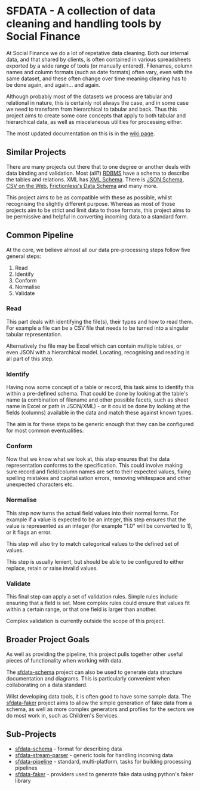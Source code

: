 # SFDATA - A collection of data cleaning and handling tools by Social Finance


At Social Finance we do a lot of repetative data cleaning. Both our internal data, and that shared by clients, is often 
contained in various spreadsheets exported by a wide range of tools (or manually entered). Filenames, column names and 
column formats (such as date formats) often vary, even with the same dataset, and these often change over time meaning
cleaning has to be done again, and again... and again.

Although probably most of the datasets we process are tabular and relational in nature, this is certainly not always the case,
and in some case we need to transform from hierarchical to tabular and back. Thus this project aims to create some core
concepts that apply to both tabular and hierarchical data, as well as miscelaneous utilities for processing either.

The most updated documentation on this is in the [wiki page](../../wiki).

## Similar Projects

There are many projects out there that to one degree or another deals with data binding and validation. Most (all?) [RDBMS][RDBMS] have a schema to describe the tables and relations. XML has [XML Schema][xml-schema]. There is [JSON Schema][json-schema], [CSV on the Web][tabular-data-primer], [Frictionless's Data Schema][frictionless] and many more.

This project aims to be as compatible with these as possible, whilst recognising the slightly different purpose. Whereas as most of those projects aim to be strict and limit data to those formats, this project aims to be permissive and helpful in converting incoming data to a standard form.

## Common Pipeline
At the core, we believe almost all our data pre-processing steps follow five general steps:

1. Read
2. Identify
3. Conform
4. Normalise
5. Validate

### Read

This part deals with identifying the file(s), their types and how to read them. For example a 
file can be a CSV file that needs to be turned into a singular tabular representation.

Alternatively the file may be Excel which can contain multiple tables, or even JSON with a 
hierarchical model. Locating, recognising and reading is all part of this step.

### Identify

Having now some concept of a table or record, this task aims to identify this within a pre-defined schema. That could be done by looking at the table's name (a combination of filename and other possible facets, such as sheet name in Excel or path in JSON/XML) - or it could be done by looking at the fields (columns) available in the data and match these against known types. 

The aim is for these steps to be generic enough that they can be configured for most common eventualities.

### Conform

Now that we know what we look at, this step ensures that the data representation conforms to the specification. This could involve making sure record and field/column names are set to their expected values, fixing spelling mistakes and capitalisation errors, removing whitespace and other unexpected characters etc. 

### Normalise

This step now turns the actual field values into their normal forms. For example if a value is expected to be an integer, this step ensures that the value is represented as an integer (for example "1.0" will be converted to 1), or it flags an error.

This step will also try to match categorical values to the defined set of values. 

This step is usually lenient, but should be able to be configured to either replace, retain or raise invalid values. 

### Validate

This final step can apply a set of validation rules. Simple rules include ensuring that a field is set. More complex rules could ensure that values fit within a certain range, or that one field is larger than another. 

Complex validation is currently outside the scope of this project.

## Broader Project Goals

As well as providing the pipeline, this project pulls together other useful pieces of functionality when working with data. 

The [sfdata-schema][sfdata-schema] project can also be used to generate data structure documentation and diagrams. This is particularly convenient when collaborating on a data standard. 

Wilst developing data tools, it is often good to have some sample data. The [sfdata-faker][sfdata-faker] project aims to allow the simple generation of fake data from a schema, as well as more complex generators and profiles for the sectors we do most work in, such as Children's Services.


## Sub-Projects

* [sfdata-schema][sfdata-schema] - format for describing data
* [sfdata-stream-parser][sfdata-stream-parser] - generic tools for handling incoming data
* [sfdata-pipeline][sfdata-pipeline] - standard, multi-platform, tasks for building processing pipelines
* [sfdata-faker][sfdata-faker] - providers used to generate fake data using python's faker library


[RDBMS]: https://en.wikipedia.org/wiki/Database_schema
[xml-schema]: https://www.w3.org/TR/xmlschema11-1/
[json-schema]: https://json-schema.org/
[tabular-data-primer]: https://www.w3.org/TR/tabular-data-primer/
[frictionless]: https://specs.frictionlessdata.io//table-schema/

[sfdata-schema]: https://github.com/SocialFinanceDigitalLabs/sfdata-schema
[sfdata-pipeline]: https://github.com/SocialFinanceDigitalLabs/sf-data-pipeline
[sfdata-stream-parser]: https://github.com/SocialFinanceDigitalLabs/sfdata-stream-parser
[sfdata-faker]: https://github.com/SocialFinanceDigitalLabs/sfdata-faker

